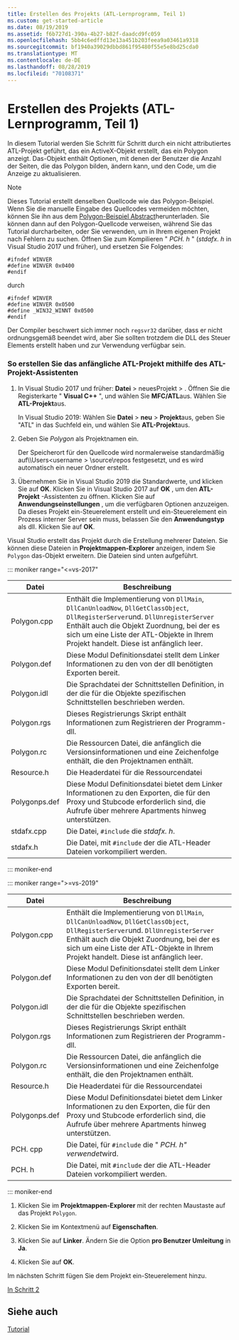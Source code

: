 ```yaml
---
title: Erstellen des Projekts (ATL-Lernprogramm, Teil 1)
ms.custom: get-started-article
ms.date: 08/19/2019
ms.assetid: f6b727d1-390a-4b27-b82f-daadcd9fc059
ms.openlocfilehash: 5bb4c6edffd13e13a451b203feea9a03461a9318
ms.sourcegitcommit: bf1940a39029dbbd861f95480f55e5e8bd25cda0
ms.translationtype: MT
ms.contentlocale: de-DE
ms.lasthandoff: 08/28/2019
ms.locfileid: "70108371"
---
```

# <a name="creating-the-project-atl-tutorial-part-1"></a>Erstellen des Projekts (ATL-Lernprogramm, Teil 1)

In diesem Tutorial werden Sie Schritt für Schritt durch ein nicht attributiertes ATL-Projekt geführt, das ein ActiveX-Objekt erstellt, das ein Polygon anzeigt. Das-Objekt enthält Optionen, mit denen der Benutzer die Anzahl der Seiten, die das Polygon bilden, ändern kann, und den Code, um die Anzeige zu aktualisieren.

> [!NOTE]
> Dieses Tutorial erstellt denselben Quellcode wie das Polygon-Beispiel. Wenn Sie die manuelle Eingabe des Quellcodes vermeiden möchten, können Sie ihn aus dem [Polygon-Beispiel Abstract](https://github.com/Microsoft/VCSamples/tree/master/VC2008Samples/ATL/Controls/Polygon)herunterladen. Sie können dann auf den Polygon-Quellcode verweisen, während Sie das Tutorial durcharbeiten, oder Sie verwenden, um in Ihrem eigenen Projekt nach Fehlern zu suchen.
> Öffnen Sie zum Kompilieren " *PCH. h* " (*stdafx. h* in Visual Studio 2017 und früher), und ersetzen Sie Folgendes:
> ```
> #ifndef WINVER
> #define WINVER 0x0400
> #endif
> ```
> durch
> ```
> #ifndef WINVER
> #define WINVER 0x0500
> #define _WIN32_WINNT 0x0500
> #endif
> ```
> Der Compiler beschwert sich immer noch `regsvr32` darüber, dass er nicht ordnungsgemäß beendet wird, aber Sie sollten trotzdem die DLL des Steuer Elements erstellt haben und zur Verwendung verfügbar sein.

### <a name="to-create-the-initial-atl-project-using-the-atl-project-wizard"></a>So erstellen Sie das anfängliche ATL-Projekt mithilfe des ATL-Projekt-Assistenten

1. In Visual Studio 2017 und früher: **Datei** > neuesProjekt > . Öffnen Sie die Registerkarte " **Visual C++**  ", und wählen Sie **MFC/ATL**aus. Wählen Sie **ATL-Projekt**aus.

   In Visual Studio 2019: Wählen Sie **Datei** > **neu** > **Projekt**aus, geben Sie "ATL" in das Suchfeld ein, und wählen Sie **ATL-Projekt**aus.

1. Geben Sie *Polygon* als Projektnamen ein.

    Der Speicherort für den Quellcode wird normalerweise standardmäßig auf\\\Users\<username > \source\repos festgesetzt, und es wird automatisch ein neuer Ordner erstellt.

1. Übernehmen Sie in Visual Studio 2019 die Standardwerte, und klicken Sie auf **OK**. 
   Klicken Sie in Visual Studio 2017 auf **OK** , um den **ATL-Projekt** -Assistenten zu öffnen. Klicken Sie auf **Anwendungseinstellungen** , um die verfügbaren Optionen anzuzeigen. Da dieses Projekt ein-Steuerelement erstellt und ein-Steuerelement ein Prozess interner Server sein muss, belassen Sie den **Anwendungstyp** als dll. Klicken Sie auf **OK**.

Visual Studio erstellt das Projekt durch die Erstellung mehrerer Dateien. Sie können diese Dateien in **Projektmappen-Explorer** anzeigen, indem Sie `Polygon` das-Objekt erweitern. Die Dateien sind unten aufgeführt.

::: moniker range="<=vs-2017"

|Datei|Beschreibung|
|----------|-----------------|
|Polygon.cpp|Enthält die Implementierung von `DllMain`, `DllCanUnloadNow`, `DllGetClassObject`, `DllRegisterServer`und. `DllUnregisterServer` Enthält auch die Objekt Zuordnung, bei der es sich um eine Liste der ATL-Objekte in Ihrem Projekt handelt. Diese ist anfänglich leer.|
|Polygon.def|Diese Modul Definitionsdatei stellt dem Linker Informationen zu den von der dll benötigten Exporten bereit.|
|Polygon.idl|Die Sprachdatei der Schnittstellen Definition, in der die für die Objekte spezifischen Schnittstellen beschrieben werden.|
|Polygon.rgs|Dieses Registrierungs Skript enthält Informationen zum Registrieren der Programm-dll.|
|Polygon.rc|Die Ressourcen Datei, die anfänglich die Versionsinformationen und eine Zeichenfolge enthält, die den Projektnamen enthält.|
|Resource.h|Die Headerdatei für die Ressourcendatei|
|Polygonps.def|Diese Modul Definitionsdatei bietet dem Linker Informationen zu den Exporten, die für den Proxy und Stubcode erforderlich sind, die Aufrufe über mehrere Apartments hinweg unterstützen.|
|stdafx.cpp|Die Datei, `#include` die *stdafx. h*.|
|stdafx.h|Die Datei, mit `#include` der die ATL-Header Dateien vorkompiliert werden.|

::: moniker-end

::: moniker range=">=vs-2019"

|Datei|Beschreibung|
|----------|-----------------|
|Polygon.cpp|Enthält die Implementierung von `DllMain`, `DllCanUnloadNow`, `DllGetClassObject`, `DllRegisterServer`und. `DllUnregisterServer` Enthält auch die Objekt Zuordnung, bei der es sich um eine Liste der ATL-Objekte in Ihrem Projekt handelt. Diese ist anfänglich leer.|
|Polygon.def|Diese Modul Definitionsdatei stellt dem Linker Informationen zu den von der dll benötigten Exporten bereit.|
|Polygon.idl|Die Sprachdatei der Schnittstellen Definition, in der die für die Objekte spezifischen Schnittstellen beschrieben werden.|
|Polygon.rgs|Dieses Registrierungs Skript enthält Informationen zum Registrieren der Programm-dll.|
|Polygon.rc|Die Ressourcen Datei, die anfänglich die Versionsinformationen und eine Zeichenfolge enthält, die den Projektnamen enthält.|
|Resource.h|Die Headerdatei für die Ressourcendatei|
|Polygonps.def|Diese Modul Definitionsdatei bietet dem Linker Informationen zu den Exporten, die für den Proxy und Stubcode erforderlich sind, die Aufrufe über mehrere Apartments hinweg unterstützen.|
|PCH. cpp|Die Datei, für `#include` die " *PCH. h" verwendet*wird.|
|PCH. h|Die Datei, mit `#include` der die ATL-Header Dateien vorkompiliert werden.|

::: moniker-end

1. Klicken Sie im **Projektmappen-Explorer** mit der rechten Maustaste auf das Projekt `Polygon`.

1. Klicken Sie im Kontextmenü auf **Eigenschaften**.

1. Klicken Sie auf **Linker**. Ändern Sie die Option **pro Benutzer Umleitung** in **Ja**.

1. Klicken Sie auf **OK**.

Im nächsten Schritt fügen Sie dem Projekt ein-Steuerelement hinzu.

[In Schritt 2](../atl/adding-a-control-atl-tutorial-part-2.md)

## <a name="see-also"></a>Siehe auch

[Tutorial](../atl/active-template-library-atl-tutorial.md)
